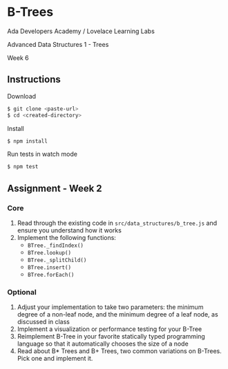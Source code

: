 # B-Trees

Ada Developers Academy / Lovelace Learning Labs

Advanced Data Structures 1 - Trees

Week 6

## Instructions

Download

```sh
$ git clone <paste-url>
$ cd <created-directory>
```

Install

```sh
$ npm install
```

Run tests in watch mode

```sh
$ npm test
```

## Assignment - Week 2

### Core

1. Read through the existing code in `src/data_structures/b_tree.js` and ensure you understand how it works
1. Implement the following functions:
    - `BTree._findIndex()`
    - `BTree.lookup()`
    - `BTree._splitChild()`
    - `BTree.insert()`
    - `BTree.forEach()`

### Optional

1. Adjust your implementation to take two parameters: the minimum degree of a non-leaf node, and the minimum degree of a leaf node, as discussed in class
1. Implement a visualization or performance testing for your B-Tree
1. Reimplement B-Tree in your favorite statically typed programming language so that it automatically chooses the size of a node
1. Read about B* Trees and B+ Trees, two common variations on B-Trees. Pick one and implement it.